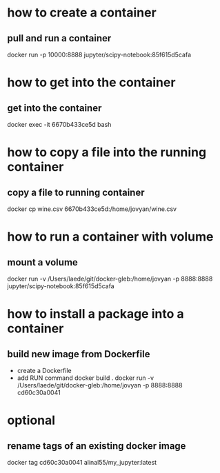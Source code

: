 # how to create a container
## pull and run a container
docker run -p 10000:8888 jupyter/scipy-notebook:85f615d5cafa

# how to get into the container
## get into the container
docker exec -it 6670b433ce5d bash

# how to copy a file into the running container
## copy a file to running container
docker cp wine.csv 6670b433ce5d:/home/jovyan/wine.csv

# how to run a container with volume
## mount a volume
docker run -v /Users/laede/git/docker-gleb:/home/jovyan -p 8888:8888 jupyter/scipy-notebook:85f615d5cafa

# how to install a package into a container
## build new image from Dockerfile
- create a Dockerfile
- add RUN command
docker build .
docker run -v /Users/laede/git/docker-gleb:/home/jovyan -p 8888:8888 cd60c30a0041


# optional
## rename tags of an existing docker image
docker tag cd60c30a0041 alinal55/my_jupyter:latest